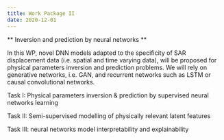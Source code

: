 ```yaml
---
title: Work Package II
date: 2020-12-01
---
```

** Inversion and prediction by neural networks **

In this WP, novel DNN models adapted to the specificity of SAR displacement data (i.e. spatial and time varying data), will be proposed for physical parameters inversion and prediction problems. We will rely on generative networks, i.e. GAN, and recurrent networks such as LSTM or causal convolutional networks.

Task I: Physical parameters inversion & prediction by supervised neural networks learning

Task II: Semi-supervised modelling of physically relevant latent features

Task III: neural networks model interpretability and explainability

